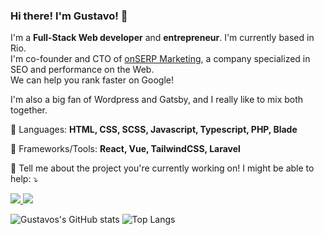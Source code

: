 ### Hi there! I'm Gustavo! 🤙

I'm a <strong>Full-Stack Web developer</strong> and <strong>entrepreneur</strong>. I'm currently based in Rio. <br/>
I'm co-founder and CTO of <a href="https://onserp.com.br" target="_blank">onSERP Marketing</a>, a company specialized in SEO and performance on the Web.<br/>
We can help you rank faster on Google!<br/>

I'm also a big fan of Wordpress and Gatsby, and I really like to mix both together.

<p align = "left">
  🤖 Languages: <strong> HTML, CSS, SCSS, Javascript, Typescript, PHP, Blade </strong>
</p>


<p align = "left">
 💼 Frameworks/Tools: <strong> React, Vue, TailwindCSS, Laravel </strong>
</p>

<p align = "left">
  💌 Tell me about the project you're currently working on! I might be able to help: ⤵️
</p>

<p align = "left">
  <a href="mailto:gustavo@onserp.com.br" alt="Gmail">
  <img src = "https://img.shields.io/badge/-Gmail-FF0000?style=flat-square&labelColor=FF0000&logo=gmail&logoColor=white&link=mailto:gustavo@onserp.com.br" /> </a>

  <a href="https://instagram.com/gus.andradr" alt="Instagram">
  <img src = "https://img.shields.io/badge/-Instagram-DF0174?style=flat-square&labelColor=DF0174&logo=instagram&logoColor=white&link=https://instagram.com/gus.andradr" /> </a>
</p>

![Gustavos's GitHub stats](https://github-readme-stats.vercel.app/api?username=gustavo-a&show_icons=true&theme=radical)
![Top Langs](https://github-readme-stats.vercel.app/api/top-langs/?username=gustavo-a&layout=compact&theme=radical)
